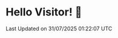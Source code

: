 # Hello Visitor! 👋

<!--START_SECTION:waka-->

 Last Updated on 31/07/2025 01:22:07 UTC
<!--END_SECTION:waka-->
